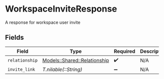 # WorkspaceInviteResponse

A response for workspace user invite


## Fields

| Field                                                               | Type                                                                | Required                                                            | Description                                                         |
| ------------------------------------------------------------------- | ------------------------------------------------------------------- | ------------------------------------------------------------------- | ------------------------------------------------------------------- |
| `relationship`                                                      | [Models::Shared::Relationship](../../models/shared/relationship.md) | :heavy_check_mark:                                                  | N/A                                                                 |
| `invite_link`                                                       | *T.nilable(::String)*                                               | :heavy_minus_sign:                                                  | N/A                                                                 |